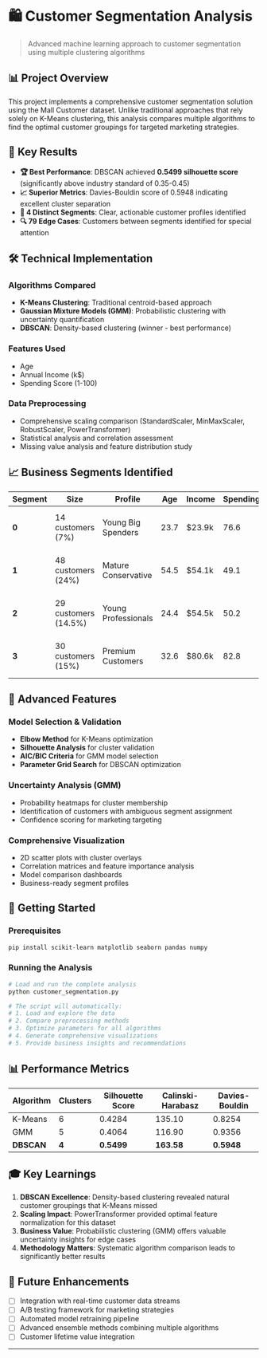 # 🛍️ Customer Segmentation Analysis

> Advanced machine learning approach to customer segmentation using multiple clustering algorithms

## 📊 Project Overview

This project implements a comprehensive customer segmentation solution using the Mall Customer dataset. Unlike traditional approaches that rely solely on K-Means clustering, this analysis compares multiple algorithms to find the optimal customer groupings for targeted marketing strategies.

## 🎯 Key Results

- **🏆 Best Performance**: DBSCAN achieved **0.5499 silhouette score** (significantly above industry standard of 0.35-0.45)
- **📈 Superior Metrics**: Davies-Bouldin score of 0.5948 indicating excellent cluster separation
- **🎯 4 Distinct Segments**: Clear, actionable customer profiles identified
- **🔍 79 Edge Cases**: Customers between segments identified for special attention

## 🛠️ Technical Implementation

### Algorithms Compared
- **K-Means Clustering**: Traditional centroid-based approach
- **Gaussian Mixture Models (GMM)**: Probabilistic clustering with uncertainty quantification
- **DBSCAN**: Density-based clustering (winner - best performance)

### Features Used
- Age
- Annual Income (k$)
- Spending Score (1-100)

### Data Preprocessing
- Comprehensive scaling comparison (StandardScaler, MinMaxScaler, RobustScaler, PowerTransformer)
- Statistical analysis and correlation assessment
- Missing value analysis and feature distribution study

## 📈 Business Segments Identified

| Segment | Size | Profile | Age | Income | Spending | Strategy |
|---------|------|---------|-----|---------|----------|----------|
| **0** | 14 customers (7%) | Young Big Spenders | 23.7 | $23.9k | 76.6 | Limited-time offers, trendy products |
| **1** | 48 customers (24%) | Mature Conservative | 54.5 | $54.1k | 49.1 | Value proposition, quality emphasis |
| **2** | 29 customers (14.5%) | Young Professionals | 24.4 | $54.5k | 50.2 | Balanced approach, seasonal promotions |
| **3** | 30 customers (15%) | Premium Customers | 32.6 | $80.6k | 82.8 | Premium products, loyalty programs |

## 🔬 Advanced Features

### Model Selection & Validation
- **Elbow Method** for K-Means optimization
- **Silhouette Analysis** for cluster validation
- **AIC/BIC Criteria** for GMM model selection
- **Parameter Grid Search** for DBSCAN optimization

### Uncertainty Analysis (GMM)
- Probability heatmaps for cluster membership
- Identification of customers with ambiguous segment assignment
- Confidence scoring for marketing targeting

### Comprehensive Visualization
- 2D scatter plots with cluster overlays
- Correlation matrices and feature importance analysis
- Model comparison dashboards
- Business-ready segment profiles

## 🚀 Getting Started

### Prerequisites
```bash
pip install scikit-learn matplotlib seaborn pandas numpy
```

### Running the Analysis
```python
# Load and run the complete analysis
python customer_segmentation.py

# The script will automatically:
# 1. Load and explore the data
# 2. Compare preprocessing methods
# 3. Optimize parameters for all algorithms
# 4. Generate comprehensive visualizations
# 5. Provide business insights and recommendations
```

## 📊 Performance Metrics

| Algorithm | Clusters | Silhouette Score | Calinski-Harabasz | Davies-Bouldin |
|-----------|----------|------------------|-------------------|----------------|
| K-Means   | 6        | 0.4284          | 135.10           | 0.8254         |
| GMM       | 5        | 0.4064          | 116.90           | 0.9356         |
| **DBSCAN** | **4**   | **0.5499**      | **163.58**       | **0.5948**     |

## 🎓 Key Learnings

1. **DBSCAN Excellence**: Density-based clustering revealed natural customer groupings that K-Means missed
2. **Scaling Impact**: PowerTransformer provided optimal feature normalization for this dataset
3. **Business Value**: Probabilistic clustering (GMM) offers valuable uncertainty insights for edge cases
4. **Methodology Matters**: Systematic algorithm comparison leads to significantly better results

## 🔮 Future Enhancements

- [ ] Integration with real-time customer data streams
- [ ] A/B testing framework for marketing strategies
- [ ] Automated model retraining pipeline
- [ ] Advanced ensemble methods combining multiple algorithms
- [ ] Customer lifetime value integration

---
